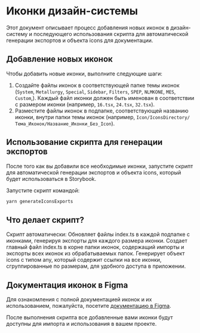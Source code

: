 # Иконки дизайн-системы

Этот документ описывает процесс добавления новых иконок в дизайн-систему и последующего использования скрипта для автоматической генерации экспортов и объекта icons для документации.

## Добавление новых иконок

Чтобы добавить новые иконки, выполните следующие шаги:

1. Создайте файлы иконок в соответствующей папке темы иконок (`System`, `Metallurgy`, `Special`, `Sidebar`, `Filters`, `SPEP`, `NLMKONE`, `MES`, `Custom`,). Каждый файл иконки должен быть именован в соответствии с размером иконки (например, `16.tsx`, `24.tsx`, `32.tsx`).
2. Разместите файлы иконок в подпапке, соответствующей названию иконки, внутри папки темы иконок (например, `Icon/IconsDirectory/Тема_Иконок/Название_Иконки_Без_Icon`).

## Использование скрипта для генерации экспортов

После того как вы добавили все необходимые иконки, запустите скрипт для автоматической генерации экспортов и объекта icons, который будет использоваться в Storybook.

Запустите скрипт командой:

```sh
yarn generateIconsExports
```

## Что делает скрипт?

Скрипт автоматически: Обновляет файлы index.ts в каждой подпапке с иконками, генерируя экспорты для каждого размера иконки. Создает главный файл index.ts в корне папки иконок, содержащий импорты и экспорты всех иконок из обрабатываемых папок. Генерирует объект icons с типом any, который содержит ссылки на все иконки, сгруппированные по размерам, для удобного доступа в приложении.

## Документация иконок в Figma

Для ознакомления с полной документацией иконок и их использованием, пожалуйста, посетите [документацию в Figma](https://www.figma.com/file/MgF9yvGQTZuj4qYPcWYTf7/DS2.0-Icons?node-id=2%3A10&mode=dev 'Документация в Figma').

После выполнения скрипта все добавленные вами иконки будут доступны для импорта и использования в вашем проекте.
